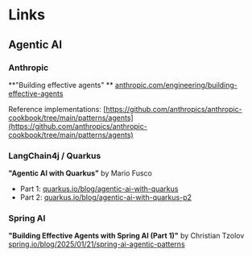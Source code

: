 # Links

## Agentic AI

### Anthropic

**"Building effective agents"
** [anthropic.com/engineering/building-effective-agents](https://www.anthropic.com/engineering/building-effective-agents)

Reference
implementations: [https://github.com/anthropics/anthropic-cookbook/tree/main/patterns/agents](https://github.com/anthropics/anthropic-cookbook/tree/main/patterns/agents)

### LangChain4j / Quarkus

**"Agentic AI with Quarkus"** by Mario Fusco

- Part 1: [quarkus.io/blog/agentic-ai-with-quarkus](https://quarkus.io/blog/agentic-ai-with-quarkus/)
- Part 2: [quarkus.io/blog/agentic-ai-with-quarkus-p2](https://quarkus.io/blog/agentic-ai-with-quarkus-p2)

### Spring AI

**"Building Effective Agents with Spring AI (Part 1)"** by Christian
Tzolov [spring.io/blog/2025/01/21/spring-ai-agentic-patterns](https://spring.io/blog/2025/01/21/spring-ai-agentic-patterns)
